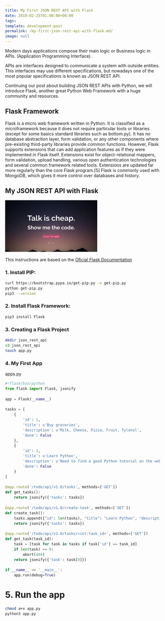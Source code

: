 ```yaml
---
title: My First JSON REST API with Flask
date: 2019-02-25T01:00:00+00:00
tags: 
template: development-post
permalink: /my-first-json-rest-api-with-flask.md/
image: null
---
```


Modern days applications compose their main logic or Business logic in APIs. (Application Programming Interface). 

APIs are interfaces designed to communicate a system with outside entities. This interfaces may use different specifications, but nowadays one of the most popular specifications is known as JSON REST API.

Continuing our post about building JSON REST APIs with Python, we will introduce Flask, another great Python Web Framework with a huge community and resources.

## Flask Framework

Flask is a micro web framework written in Python. It is classified as a microframework because it does not require particular tools or libraries (except for some basics standard libraries such as bottom.py). It has no database abstraction layer, form validation, or any other components where pre-existing third-party libraries provide common functions. However, Flask supports extensions that can add application features as if they were implemented in Flask itself. Extensions exist for object-relational mappers, form validation, upload handling, various open authentication technologies and several common framework related tools. Extensions are updated far more regularly than the core Flask program.[5] Flask is commonly used with MongoDB, which gives it more control over databases and history. 


## My JSON REST API with Flask

![Show me the code](./media/show-me-the-code.jpeg)


This instructions are based on the [Oficial Flask Documentation](http://flask.pocoo.org/)

### 1. Install PIP:

```bash
curl https://bootstrap.pypa.io/get-pip.py -o get-pip.py
python get-pip.py
pip3 --version
```

### 2. Install Flask Framework:

```bash
pip3 install Flask
```

### 3. Creating a Flask Project

```sh
mkdir json_rest_api
cd json_rest_api
touch app.py

```

### 4. My First App

apps.py

```python
#!flask/bin/python
from flask import Flask, jsonify

app = Flask(__name__)

tasks = [
    {
        'id': 1,
        'title': u'Buy groceries',
        'description': u'Milk, Cheese, Pizza, Fruit, Tylenol', 
        'done': False
    },
    {
        'id': 2,
        'title': u'Learn Python',
        'description': u'Need to find a good Python tutorial on the web', 
        'done': False
    }
]

@app.route('/todo/api/v1.0/tasks', methods=['GET'])
def get_tasks():
    return jsonify({'tasks': tasks})

@app.route('/todo/api/v1.0/create-task', methods=['GET'])
def create_task():
    tasks.append({"id": len(tasks), "title": "Learn Python", "description": "Start with Flask first", "done": False})
    return jsonify({'tasks': tasks})

@app.route('/todo/api/v1.0/tasks/<int:task_id>', methods=['GET'])
def get_task(task_id):
    task = [task for task in tasks if task['id'] == task_id]
    if len(task) == 0:
        abort(404)
    return jsonify({'task': task[0]})

if __name__ == '__main__':
    app.run(debug=True)
```

# 5. Run the app

```sh
chmod a+x app.py
python3 app.py
```
